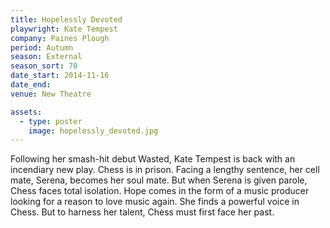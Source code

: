 ```yaml
---
title: Hopelessly Devoted
playwright: Kate Tempest
company: Paines Plough
period: Autumn
season: External
season_sort: 70
date_start: 2014-11-16
date_end:
venue: New Theatre

assets:
  - type: poster
    image: hopelessly_devoted.jpg
---
```


Following her smash-hit debut Wasted, Kate Tempest is back with an incendiary new play. Chess is in prison. Facing a lengthy sentence, her cell mate, Serena, becomes her soul mate. But when Serena is given parole, Chess faces total isolation. Hope comes in the form of a music producer looking for a reason to love music again. She finds a powerful voice in Chess. But to harness her talent, Chess must first face her past.
